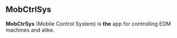 ## MobCtrlSys

**MobCtrSys** (Moblie Control System) is **the** app for controlling EDM machines and alike.

